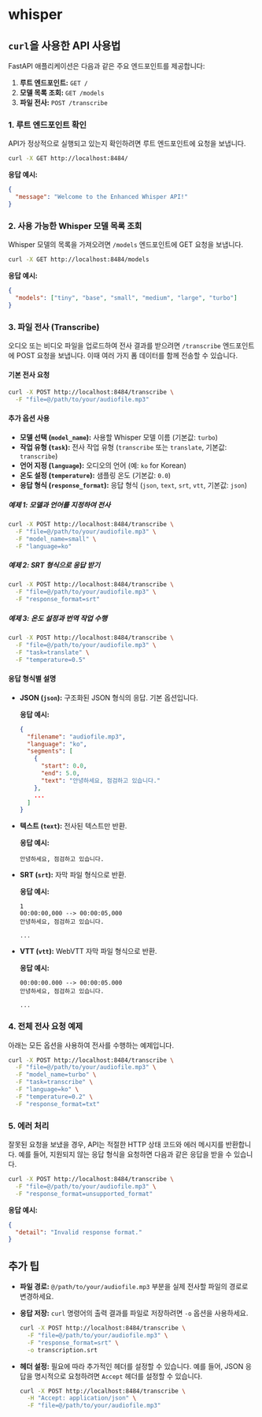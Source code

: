 # whisper

## `curl`을 사용한 API 사용법

FastAPI 애플리케이션은 다음과 같은 주요 엔드포인트를 제공합니다:

1. **루트 엔드포인트:** `GET /`
2. **모델 목록 조회:** `GET /models`
3. **파일 전사:** `POST /transcribe`

### 1. 루트 엔드포인트 확인

API가 정상적으로 실행되고 있는지 확인하려면 루트 엔드포인트에 요청을 보냅니다.

```bash
curl -X GET http://localhost:8484/
```

**응답 예시:**

```json
{
  "message": "Welcome to the Enhanced Whisper API!"
}
```

### 2. 사용 가능한 Whisper 모델 목록 조회

Whisper 모델의 목록을 가져오려면 `/models` 엔드포인트에 GET 요청을 보냅니다.

```bash
curl -X GET http://localhost:8484/models
```

**응답 예시:**

```json
{
  "models": ["tiny", "base", "small", "medium", "large", "turbo"]
}
```

### 3. 파일 전사 (Transcribe)

오디오 또는 비디오 파일을 업로드하여 전사 결과를 받으려면 `/transcribe` 엔드포인트에 POST 요청을 보냅니다. 이때 여러 가지 폼 데이터를 함께 전송할 수 있습니다.

#### 기본 전사 요청

```bash
curl -X POST http://localhost:8484/transcribe \
  -F "file=@/path/to/your/audiofile.mp3"
```

#### 추가 옵션 사용

- **모델 선택 (`model_name`):** 사용할 Whisper 모델 이름 (기본값: `turbo`)
- **작업 유형 (`task`):** 전사 작업 유형 (`transcribe` 또는 `translate`, 기본값: `transcribe`)
- **언어 지정 (`language`):** 오디오의 언어 (예: `ko` for Korean)
- **온도 설정 (`temperature`):** 샘플링 온도 (기본값: `0.0`)
- **응답 형식 (`response_format`):** 응답 형식 (`json`, `text`, `srt`, `vtt`, 기본값: `json`)

##### 예제 1: 모델과 언어를 지정하여 전사

```bash
curl -X POST http://localhost:8484/transcribe \
  -F "file=@/path/to/your/audiofile.mp3" \
  -F "model_name=small" \
  -F "language=ko"
```

##### 예제 2: SRT 형식으로 응답 받기

```bash
curl -X POST http://localhost:8484/transcribe \
  -F "file=@/path/to/your/audiofile.mp3" \
  -F "response_format=srt"
```

##### 예제 3: 온도 설정과 번역 작업 수행

```bash
curl -X POST http://localhost:8484/transcribe \
  -F "file=@/path/to/your/audiofile.mp3" \
  -F "task=translate" \
  -F "temperature=0.5"
```

#### 응답 형식별 설명

- **JSON (`json`):** 구조화된 JSON 형식의 응답. 기본 옵션입니다.

  **응답 예시:**

  ```json
  {
    "filename": "audiofile.mp3",
    "language": "ko",
    "segments": [
      {
        "start": 0.0,
        "end": 5.0,
        "text": "안녕하세요, 점검하고 있습니다."
      },
      ...
    ]
  }
  ```

- **텍스트 (`text`):** 전사된 텍스트만 반환.

  **응답 예시:**

  ```
  안녕하세요, 점검하고 있습니다.
  ```

- **SRT (`srt`):** 자막 파일 형식으로 반환.

  **응답 예시:**

  ```
  1
  00:00:00,000 --> 00:00:05,000
  안녕하세요, 점검하고 있습니다.

  ...
  ```

- **VTT (`vtt`):** WebVTT 자막 파일 형식으로 반환.

  **응답 예시:**

  ```
  00:00:00.000 --> 00:00:05.000
  안녕하세요, 점검하고 있습니다.

  ...
  ```

### 4. 전체 전사 요청 예제

아래는 모든 옵션을 사용하여 전사를 수행하는 예제입니다.

```bash
curl -X POST http://localhost:8484/transcribe \
  -F "file=@/path/to/your/audiofile.mp3" \
  -F "model_name=turbo" \
  -F "task=transcribe" \
  -F "language=ko" \
  -F "temperature=0.2" \
  -F "response_format=txt"
```

### 5. 에러 처리

잘못된 요청을 보냈을 경우, API는 적절한 HTTP 상태 코드와 에러 메시지를 반환합니다. 예를 들어, 지원되지 않는 응답 형식을 요청하면 다음과 같은 응답을 받을 수 있습니다.

```bash
curl -X POST http://localhost:8484/transcribe \
  -F "file=@/path/to/your/audiofile.mp3" \
  -F "response_format=unsupported_format"
```

**응답 예시:**

```json
{
  "detail": "Invalid response format."
}
```

## 추가 팁

- **파일 경로:** `@/path/to/your/audiofile.mp3` 부분을 실제 전사할 파일의 경로로 변경하세요.
- **응답 저장:** `curl` 명령어의 출력 결과를 파일로 저장하려면 `-o` 옵션을 사용하세요.

  ```bash
  curl -X POST http://localhost:8484/transcribe \
    -F "file=@/path/to/your/audiofile.mp3" \
    -F "response_format=srt" \
    -o transcription.srt
  ```

- **헤더 설정:** 필요에 따라 추가적인 헤더를 설정할 수 있습니다. 예를 들어, JSON 응답을 명시적으로 요청하려면 `Accept` 헤더를 설정할 수 있습니다.

  ```bash
  curl -X POST http://localhost:8484/transcribe \
    -H "Accept: application/json" \
    -F "file=@/path/to/your/audiofile.mp3"
  ```
